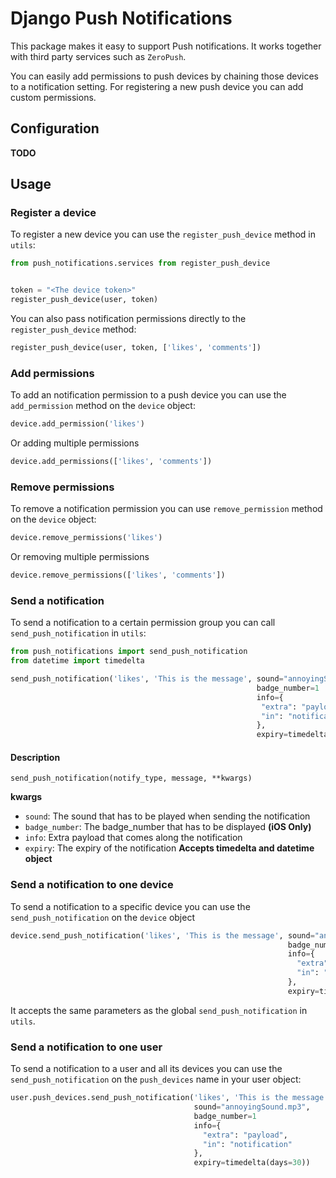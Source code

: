 # Django Push Notifications

This package makes it easy to support Push notifications. It works together with third party services such as `ZeroPush`.

You can easily add permissions to push devices by chaining those devices to a notification setting. For registering a new push device you can add custom permissions.

## Configuration
__TODO__

## Usage

### Register a device
To register a new device you can use the `register_push_device` method in `utils`:
```python
from push_notifications.services from register_push_device


token = "<The device token>"
register_push_device(user, token)
```

You can also pass notification permissions directly to the `register_push_device` method:
```python
register_push_device(user, token, ['likes', 'comments'])
```

### Add permissions
To add an notification permission to a push device you can use the `add_permission` method on the `device` object:
```python
device.add_permission('likes')
```

Or adding multiple permissions
```python
device.add_permissions(['likes', 'comments'])
```

### Remove permissions
To remove a notification permission you can use `remove_permission` method on the `device` object:
```python
device.remove_permissions('likes')
```

Or removing multiple permissions
```python
device.remove_permissions(['likes', 'comments'])
```

### Send a notification
To send a notification to a certain permission group you can call `send_push_notification` in `utils`:
```python
from push_notifications import send_push_notification
from datetime import timedelta

send_push_notification('likes', 'This is the message', sound="annoyingSound.mp3",
                                                       badge_number=1
                                                       info={
                                                        "extra": "payload",
                                                        "in": "notification"
                                                       },
                                                       expiry=timedelta(days=30))
```

#### Description
`send_push_notification(notify_type, message, **kwargs)`

**kwargs**
- `sound`: The sound that has to be played when sending the notification
- `badge_number`: The badge_number that has to be displayed __(iOS Only)__
- `info`: Extra payload that comes along the notification
- `expiry`: The expiry of the notification __Accepts timedelta and datetime object__

### Send a notification to one device
To send a notification to a specific device you can use the `send_push_notification` on the `device` object

```python
device.send_push_notification('likes', 'This is the message', sound="annoyingSound.mp3",
                                                              badge_number=1
                                                              info={
                                                                "extra": "payload",
                                                                "in": "notification"
                                                              },
                                                              expiry=timedelta(days=30))
```
It accepts the same parameters as the global `send_push_notification` in `utils`.

### Send a notification to one user
To send a notification to a user and all its devices you can use the `send_push_notification` on the `push_devices` name in your user object:

```python
user.push_devices.send_push_notification('likes', 'This is the message',
                                         sound="annoyingSound.mp3",
                                         badge_number=1
                                         info={
                                           "extra": "payload",
                                           "in": "notification"
                                         },
                                         expiry=timedelta(days=30))
```


